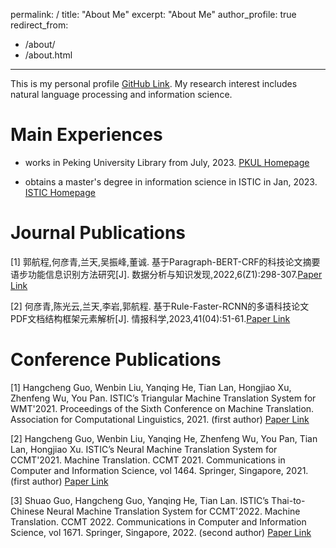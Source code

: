 permalink: /
title: "About Me"
excerpt: "About Me"
author_profile: true
redirect_from: 
  - /about/
  - /about.html
---

This is my personal profile [GitHub Link](https://thomasghc.github.io/). My research interest includes natural language processing and information science.

Main Experiences
======
  - works in Peking University Library from July, 2023. [PKUL Homepage](https://www.lib.pku.edu.cn/)
  
  - obtains a master's degree in information science in ISTIC in Jan, 2023. [ISTIC Homepage](https://www.istic.ac.cn/)

Journal Publications
======
[1] 郭航程,何彦青,兰天,吴振峰,董诚. 基于Paragraph-BERT-CRF的科技论文摘要语步功能信息识别方法研究[J]. 数据分析与知识发现,2022,6(Z1):298-307.[Paper Link](https://manu44.magtech.com.cn/Jwk_infotech_wk3/CN/10.11925/infotech.2096-3467.2021.0973)

[2] 何彦青,陈光云,兰天,李岩,郭航程. 基于Rule-Faster-RCNN的多语科技论文PDF文档结构框架元素解析[J]. 情报科学,2023,41(04):51-61.[Paper Link](http://journal12.magtechjournal.com/jwk3_qbkx/CN/Y2023/V41/I4/51)

Conference Publications
======
[1] Hangcheng Guo, Wenbin Liu, Yanqing He, Tian Lan, Hongjiao Xu, Zhenfeng Wu, You Pan. ISTIC’s Triangular Machine Translation System for WMT'2021. Proceedings of the Sixth Conference on Machine Translation. Association for Computational Linguistics, 2021. (first author) [Paper Link](https://aclanthology.org/2021.wmt-1.36/)

[2] Hangcheng Guo, Wenbin Liu, Yanqing He, Zhenfeng Wu, You Pan, Tian Lan, Hongjiao Xu. ISTIC’s Neural Machine Translation System for CCMT'2021. Machine Translation. CCMT 2021. Communications in Computer and Information Science, vol 1464. Springer, Singapore, 2021. (first author) [Paper Link](https://link.springer.com/chapter/10.1007/978-981-16-7512-6_9)

[3] Shuao Guo, Hangcheng Guo, Yanqing He, Tian Lan. ISTIC’s Thai-to-Chinese Neural Machine Translation System for CCMT'2022. Machine Translation. CCMT 2022. Communications in Computer and Information Science, vol 1671. Springer, Singapore, 2022. (second author) [Paper Link](https://link.springer.com/chapter/10.1007/978-981-19-7960-6_16)


